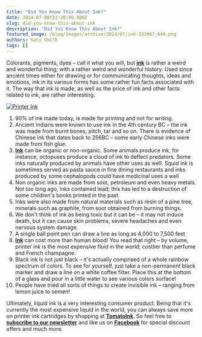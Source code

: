 ```yaml
---
title: "Did You Know This About Ink?"
date: 2014-07-08T22:28:00.000Z
slug: did-you-know-this-about-ink
description: "Did You Know This About Ink?"
featured_image: /blog/images/archive/2014/07/ink-153967_640.png
authors: Katy Smith
tags: []
---
```


Colorants, pigments, dyes – call it what you will, but **[ink](https://www.tomatoink.com/)** is rather a weird and wonderful thing; with a rather weird and wonderful history. Used since ancient times either for drawing or for communicating thoughts, ideas and emotions, ink in its various forms has some rather fun facts associated with it. The way that ink is made, as well as the price of ink and other facts related to ink, are rather interesting.

[![Printer Ink](/blog/images/archive/2014/07/ink-153967_640.png)](/blog/images/archive/2014/07/ink-153967%5F640.png)

1. 90% of ink made today, is made for printing and not for writing.
2. Ancient Indians were known to use ink in the 4th century BC – the ink was made from burnt bones, pitch, tar and so on. There is evidence of Chinese ink that dates back to 256BC – some early Chinese inks were made from fish glue.
3. [**Ink**](https://www.tomatoink.com/) can be organic or non-organic. Some animals produce ink, for instance, octopuses produce a cloud of ink to deflect predators. Some inks naturally produced by animals have other uses as well. Squid ink is sometimes served as pasta sauce in fine dining restaurants and inks produced by some cephalopods could have medicinal uses a well
4. Non organic inks are made from soot, petroleum and even heavy metals. Not too long ago, inks contained lead; this has led to a destruction of some children's books printed in the past
5. Inks were also made from natural materials such as resin of a pine tree, minerals such as graphite, from soot obtained from burning things.
6. We don't think of ink as being toxic but it can be – it may not induce death, but it can cause skin problems, severe headaches and even nervous system damage.
7. A single ball point pen can draw a line as long as 4,000 to 7,500 feet
8. [**Ink**](https://www.tomatoink.com/) can cost more than human blood! You read that right – by volume, printer ink is the most expensive fluid in the world; costlier than perfume and French champagne.
9. Black ink is not just black – it's actually comprised of a whole rainbow spectrum of colors. To see for yourself, just take a non-permanent black marker and draw a line on a white coffee filter. Place this at the bottom of a glass and pour in a little water to see various colors surface!
10. People have tried all sorts of things to create invisible ink – ranging from lemon juice to semen!

Ultimately, liquid ink is a very interesting consumer product. Being that it's currently the most expensive liquid in the world, you can always save more on printer ink cartridges by shopping at [**TomatoInk**](https://www.tomatoink.com/). So feel free to **[subscribe to our newsletter](https://www.tomatoink.com/welcome/subscribe/?email=&subscriber%5Ffirstname=)** and like us on **[Facebook](https://www.facebook.com/tomatoinktoner)** for special discount offers and much more.